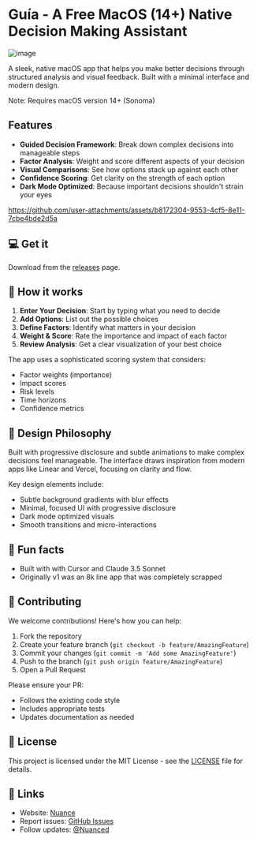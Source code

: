 # Guía - A Free MacOS (14+) Native Decision Making Assistant

![image](https://github.com/user-attachments/assets/d470839a-a250-4ec4-b976-1b3fe708666e)

A sleek, native macOS app that helps you make better decisions through structured analysis and visual feedback. Built with a minimal interface and modern design.

Note: Requires macOS version 14+ (Sonoma)

## Features

- **Guided Decision Framework**: Break down complex decisions into manageable steps
- **Factor Analysis**: Weight and score different aspects of your decision
- **Visual Comparisons**: See how options stack up against each other
- **Confidence Scoring**: Get clarity on the strength of each option
- **Dark Mode Optimized**: Because important decisions shouldn't strain your eyes

https://github.com/user-attachments/assets/b8172304-9553-4cf5-8e11-7cbe4bde2d5a

## 💻 Get it

Download from the [releases](https://github.com/nuance-dev/Guia/releases/) page.

## 🤔 How it works

1. **Enter Your Decision**: Start by typing what you need to decide
2. **Add Options**: List out the possible choices
3. **Define Factors**: Identify what matters in your decision
4. **Weight & Score**: Rate the importance and impact of each factor
5. **Review Analysis**: Get a clear visualization of your best choice

The app uses a sophisticated scoring system that considers:

- Factor weights (importance)
- Impact scores
- Risk levels
- Time horizons
- Confidence metrics

## 🎨 Design Philosophy

Built with progressive disclosure and subtle animations to make complex decisions feel manageable. The interface draws inspiration from modern apps like Linear and Vercel, focusing on clarity and flow.

Key design elements include:

- Subtle background gradients with blur effects
- Minimal, focused UI with progressive disclosure
- Dark mode optimized visuals
- Smooth transitions and micro-interactions

## 🥑 Fun facts

- Built with with Cursor and Claude 3.5 Sonnet
- Originally v1 was an 8k line app that was completely scrapped

## 🤝 Contributing

We welcome contributions! Here's how you can help:

1. Fork the repository
2. Create your feature branch (`git checkout -b feature/AmazingFeature`)
3. Commit your changes (`git commit -m 'Add some AmazingFeature'`)
4. Push to the branch (`git push origin feature/AmazingFeature`)
5. Open a Pull Request

Please ensure your PR:

- Follows the existing code style
- Includes appropriate tests
- Updates documentation as needed

## 📝 License

This project is licensed under the MIT License - see the [LICENSE](LICENSE) file for details.

## 🔗 Links

- Website: [Nuance](https://nuanc.me)
- Report issues: [GitHub Issues](https://github.com/nuance-dev/Guia/issues)
- Follow updates: [@Nuanced](https://twitter.com/Nuancedev)

